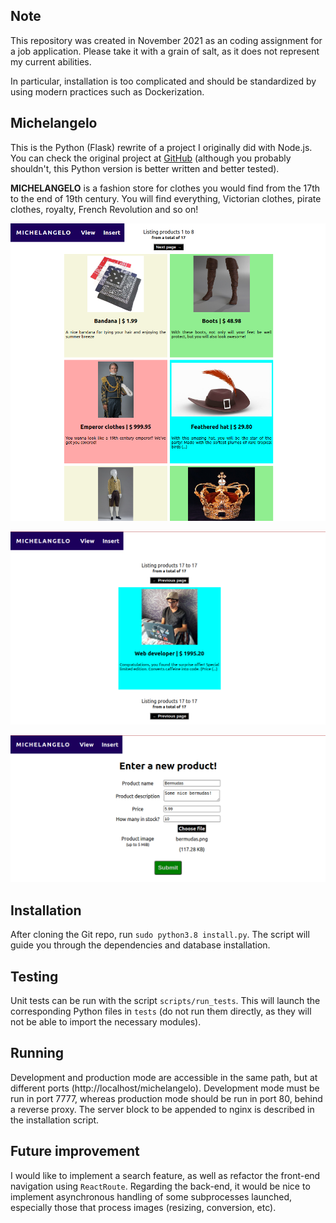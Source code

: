 ## Note

This repository was created in November 2021 as an coding assignment for a job application. Please take it with a grain of salt, as it does not represent my current abilities.

In particular, installation is too complicated and should be standardized by using modern practices such as Dockerization.

## Michelangelo

This is the Python (Flask) rewrite of a project I originally did with Node.js. You can check the original project at [GitHub](https://github.com/moraesvic/davinci) (although you probably shouldn't, this Python version is better written and better tested).

**MICHELANGELO** is a fashion store for clothes you would find from the 17th to the end of 19th century. You will find everything, Victorian clothes, pirate clothes, royalty, French Revolution and so on!

![Screenshot 1](/screenshot-1.png)

![Screenshot 2](/screenshot-2.png)

![Screenshot 3](/screenshot-3.png)

## Installation

After cloning the Git repo, run `sudo python3.8 install.py`. The script will guide you through the dependencies and database installation.

## Testing

Unit tests can be run with the script `scripts/run_tests`. This will launch the corresponding Python files in `tests` (do not run them directly, as they will not be able to import the necessary modules).

## Running

Development and production mode are accessible in the same path, but at different ports (http://localhost/michelangelo). Development mode must be run in port 7777, whereas production mode should be run in port 80, behind a reverse proxy. The server block to be appended to nginx is described in the installation script.

## Future improvement

I would like to implement a search feature, as well as refactor the front-end navigation using `ReactRoute`. Regarding the back-end, it would be nice to implement asynchronous handling of some subprocesses launched, especially those that process images (resizing, conversion, etc).
